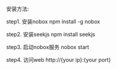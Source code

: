 安装方法:

step1. 安装nobox
npm install -g nobox

step2. 安装seekjs
npm install seekjs

step3. 启动nobox服务
nobox start

step4. 访问web
http://{your ip}:{your port}